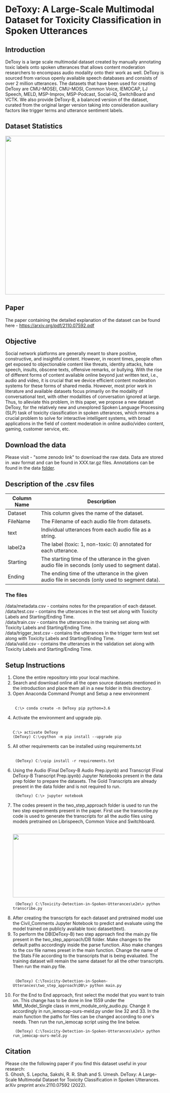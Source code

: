 # DeToxy: A Large-Scale Multimodal Dataset for Toxicity Classification in Spoken Utterances

## Introduction

DeToxy is a large scale multimodal dataset created by manually annotating toxic labels onto spoken utterances that allows content moderation researchers to encompass audio modality onto their work as well. DeToxy is sourced from various openly available speech databases and consists of over 2 million utterances. The datasets that have been used for creating DeToxy are CMU-MOSEI, CMU-MOSI, Common Voice, IEMOCAP, LJ Speech, MELD, MSP-Improv, MSP-Podcast, Social-IQ, SwitchBoard and VCTK. We also provide DeToxy-B, a
balanced version of the dataset, curated from the original larger version taking into consideration auxiliary factors like trigger terms and utterance sentiment labels. 

## Dataset Statistics
<p align="center">
<img src='https://user-images.githubusercontent.com/33536225/167460726-ea49b960-e67d-4f7b-8799-911b5d542266.png' height = 500 width = 750>
</p>

## Paper
The paper containing the detailed explanation of the dataset can be found here - https://arxiv.org/pdf/2110.07592.pdf

## Objective
Social network platforms are generally meant to share positive, constructive, and insightful content. However, in recent times, people often get exposed to objectionable content like threats, identity attacks, hate speech, insults, obscene texts, offensive remarks, or bullying. With the rise of different forms of content available online beyond just written text, i.e., audio and video, it is crucial that we device efficient content moderation systems for these forms of shared media. However, most prior
work in literature and available datasets focus primarily on the modality of conversational text, with other modalities of conversation ignored at large. Thus, to alleviate this problem, in this paper, we propose a new dataset DeToxy, for the relatively new and unexplored Spoken Language Processing (SLP) task of toxicity classification in spoken utterances, which remains a crucial problem to solve for interactive intelligent systems, with broad applications in the field of content moderation in online audio/video content, gaming, customer service, etc.

## Download the data

Please visit - "some zenodo link" to download the raw data. Data are stored in .wav format and can be found in XXX.tar.gz files. Annotations can be found in the data <a href="https://github.com/SamdenLepcha/Toxicity-Detection-in-Spoken-Utterances/tree/main/data">folder</a>.

## Description of the .csv files

| Column Name | Description |
| --- | --- |
| Dataset | This column gives the name of the dataset. |
| FileName | The Filename of each audio file from datasets. |
| text | Individual utterances from each audio file as a string. |
| label2a | The label (toxic: 1, non-toxic: 0) annotated for each utterance. |
| Starting | The starting time of the utterance in the given audio file in seconds (only used to segment data).  |
| Ending | The ending time of the utterance in the given audio file in seconds (only used to segment data). |

### The files

/data/metadata.csv - contains notes for the preparation of each dataset. <br>
/data/test.csv  - contains the utterances in the test set along with Toxicity Labels and Starting/Ending Time. <br>
/data/train.csv -  contains the utterances in the training set along with Toxicity Labels and Starting/Ending Time.<br>
/data/trigger_test.csv - contains the utterances in the trigger term test set along with Toxicity Labels and Starting/Ending Time. <br>
/data/valid.csv - contains the utterances in the validation set along with Toxicity Labels and Starting/Ending Time. <br>

## Setup Instructions

<ol>
<li>Clone the entire repository into your local machine.</li>
<li>Search and download online all the open source datasets mentioned in the introduction and place them all in a new folder in this directory.</li>
<li> Open Anaconda Command Prompt and Setup a new environment</li><br>
   
```
 C:\> conda create -n DeToxy pip python=3.6
```
<li> Activate the environment and upgrade pip. </li><br>
  
```
C:\> activate DeToxy
(DeToxy) C:\>python -m pip install --upgrade pip
```
<li> All other requirements can be installed using requirements.txt</li><br>

```
 (DeToxy) C:\>pip install -r requirements.txt
```
  
<li> Using the Audio (Final DeToxy-B Audio Prep.ipynb) and Transcript (Final DeToxy-B Transcript Prep.ipynb) Jupyter Notebooks present in the data prep folder to prepare the datasets. The Gold Transcripts are already present in the data folder and is not required to run. </li> 
  
```
 (DeToxy) C:\> jupyter notebook
```
  
<li> The codes present in the two_step_approach folder is used to run the two step experiments present in the paper. First use the transcribe.py code is used to generate the transcripts for all the audio files using models pretrained on Librispeech, Common Voice and Switchboard. </li><br>
<p align="left">
<img src='https://user-images.githubusercontent.com/33536225/167469507-ac732b4c-ed96-4d78-80d2-335a3d42c536.png' height = 200 width = 650>
</p>
  
```
 (DeToxy) C:\Toxicity-Detection-in-Spoken-Utterances\e2e\> python transcribe.py
```
  
<li> After creating the transcripts for each dataset and pretrained model use the Civil_Comments Jupyter Notebook to predict and evaluate using the model trained on publicly available toxic dataset(text). </li>
<li> To perform the DB(DeToxy-B) two step approach find the main.py file present in the two_step_approach/DB folder. Make changes to the default paths accordingly inside the parse function. Also make changes to the csv file names preset in the main function. Change the name of the Stats File according to the transcripts that is being evaluated. The training dataset will remain the same dataset for all the other transcripts. Then run the main.py file. </li> <br>
  
```
 (DeToxy) C:\Toxicity-Detection-in-Spoken-Utterances\two_step_approach\DB\> python main.py
```
  
<li> For the End to End approach, first select the model that you want to train on. This change has to be done in line 1559 under the MMI_Model_Single class in mmi_module_only_audio.py. Change it accordingly in run_iemocap-ours-meld.py under line 32 and 33. In the main function the paths for files can be changed according to one's needs. Then run the run_iemocap script using the line below.</li>
  
```
 (DeToxy) C:\Toxicity-Detection-in-Spoken-Utterances\e2e\> python run_iemocap-ours-meld.py 
```

</ol>

## Citation
Please cite the following paper if you find this dataset useful in your research: <br>
S. Ghosh, S. Lepcha, Sakshi, R. R. Shah and S. Umesh. DeToxy: A Large-Scale Multimodal Dataset for Toxicity Classification in Spoken Utterances. arXiv preprint arxiv.2110.07592 (2022).